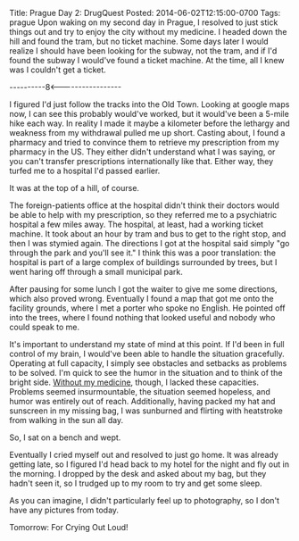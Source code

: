 Title: Prague Day 2: DrugQuest
Posted: 2014-06-02T12:15:00-0700
Tags:
    prague
Upon waking on my second day in Prague, I resolved to just stick things out and try to enjoy the city without my medicine. I headed down the hill and found the tram, but no ticket machine. Some days later I would realize I should have been looking for the subway, not the tram, and if I'd found the subway I would've found a ticket machine. At the time, all I knew was I couldn't get a ticket.

----------8<-----------------

I figured I'd just follow the tracks into the Old Town. Looking at google maps now, I can see this probably would've worked, but it would've been a 5-mile hike each way. In reality I made it maybe a kilometer before the lethargy and weakness from my withdrawal pulled me up short. Casting about, I found a pharmacy and tried to convince them to retrieve my prescription from my pharmacy in the US. They either didn't understand what I was saying, or you can't transfer prescriptions internationally like that. Either way, they turfed me to a hospital I'd passed earlier.

It was at the top of a hill, of course.

The foreign-patients office at the hospital didn't think their doctors would be able to help with my prescription, so they referred me to a psychiatric hospital a few miles away. The hospital, at least, had a working ticket machine. It took about an hour by tram and bus to get to the right stop, and then I was stymied again. The directions I got at the hospital said simply "go through the park and you'll see it." I think this was a poor translation: the hospital is part of a large complex of buildings surrounded by trees, but I went haring off through a small municipal park.

After pausing for some lunch I got the waiter to give me some directions, which also proved wrong. Eventually I found a map that got me onto the facility grounds, where I met a porter who spoke no English. He pointed off into the trees, where I found nothing that looked useful and nobody who could speak to me.

It's important to understand my state of mind at this point. If I'd been in full control of my brain, I would've been able to handle the situation gracefully. Operating at full capacity, I simply see obstacles and setbacks as problems to be solved. I'm quick to see the humor in the situation and to think of the bright side. [Without my medicine](https://en.wikipedia.org/wiki/SSRI_discontinuation_syndrome#Venlafaxine), though, I lacked these capacities. Problems seemed insurmountable, the situation seemed hopeless, and humor was entirely out of reach. Additionally, having packed my hat and sunscreen in my missing bag, I was sunburned and flirting with heatstroke from walking in the sun all day.

So, I sat on a bench and wept.

Eventually I cried myself out and resolved to just go home. It was already getting late, so I figured I'd head back to my hotel for the night and fly out in the morning. I dropped by the desk and asked about my bag, but they hadn't seen it, so I trudged up to my room to try and get some sleep.

As you can imagine, I didn't particularly feel up to photography, so I don't have any pictures from today.

Tomorrow: For Crying Out Loud!
